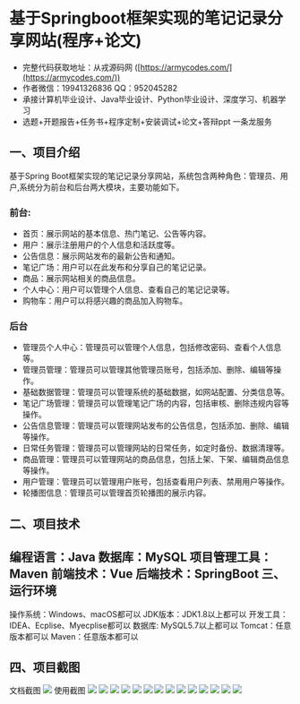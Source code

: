 基于Springboot框架实现的笔记记录分享网站(程序+论文)
=
- 完整代码获取地址：从戎源码网 ([https://armycodes.com/](https://armycodes.com/))
- 作者微信：19941326836  QQ：952045282 
- 承接计算机毕业设计、Java毕业设计、Python毕业设计、深度学习、机器学习
- 选题+开题报告+任务书+程序定制+安装调试+论文+答辩ppt 一条龙服务

一、项目介绍
---
基于Spring Boot框架实现的笔记记录分享网站，系统包含两种角色：管理员、用户,系统分为前台和后台两大模块，主要功能如下。
### 前台:
- 首页：展示网站的基本信息、热门笔记、公告等内容。
- 用户：展示注册用户的个人信息和活跃度等。
- 公告信息：展示网站发布的最新公告和通知。
- 笔记广场：用户可以在此发布和分享自己的笔记记录。
- 商品：展示网站相关的商品信息。
- 个人中心：用户可以管理个人信息、查看自己的笔记记录等。
- 购物车：用户可以将感兴趣的商品加入购物车。

### 后台
- 管理员个人中心：管理员可以管理个人信息，包括修改密码、查看个人信息等。
- 管理员管理：管理员可以管理其他管理员账号，包括添加、删除、编辑等操作。
- 基础数据管理：管理员可以管理系统的基础数据，如网站配置、分类信息等。
- 笔记广场管理：管理员可以管理笔记广场的内容，包括审核、删除违规内容等操作。
- 公告信息管理：管理员可以管理网站发布的公告信息，包括添加、删除、编辑等操作。
- 日常任务管理：管理员可以管理网站的日常任务，如定时备份、数据清理等。
- 商品管理：管理员可以管理网站的商品信息，包括上架、下架、编辑商品信息等操作。
- 用户管理：管理员可以管理用户账号，包括查看用户列表、禁用用户等操作。
- 轮播图信息：管理员可以管理首页轮播图的展示内容。


二、项目技术
---
编程语言：Java
数据库：MySQL
项目管理工具：Maven
前端技术：Vue
后端技术：SpringBoot
三、运行环境
---
操作系统：Windows、macOS都可以
JDK版本：JDK1.8以上都可以
开发工具：IDEA、Ecplise、Myecplise都可以
数据库: MySQL5.7以上都可以
Tomcat：任意版本都可以
Maven：任意版本都可以

四、项目截图
---
文档截图
![](limage/1.png)
使用截图
![](image/1.png)
![](image/2.png)
![](image/3.png)
![](image/4.png)
![](image/5.png)
![](image/6.png)
![](image/7.png)
![](image/8.png)
![](image/9.png)
![](image/10.png)
![](image/11.png)
![](image/12.png)
![](image/13.png)
![](image/14.png)

